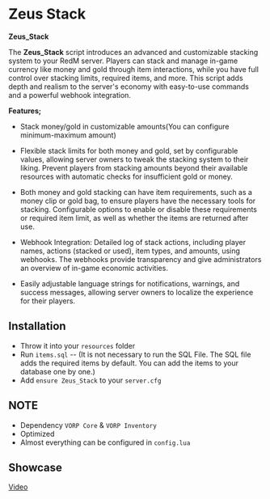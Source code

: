 # Zeus Stack

**Zeus_Stack**

The **Zeus_Stack** script introduces an advanced and customizable stacking system to your RedM server. Players can stack and manage in-game currency like money and gold through item interactions, while you have full control over stacking limits, required items, and more. This script adds depth and realism to the server's economy with easy-to-use commands and a powerful webhook integration.

**Features;**

- Stack money/gold in customizable amounts(You can configure minimum-maximum amount)

- Flexible stack limits for both money and gold, set by configurable values, allowing server owners to tweak the stacking system to their liking.
Prevent players from stacking amounts beyond their available resources with automatic checks for insufficient gold or money.

- Both money and gold stacking can have item requirements, such as a money clip or gold bag, to ensure players have the necessary tools for stacking. Configurable options to enable or disable these requirements or required item limit, as well as whether the items are returned after use.

- Webhook Integration: Detailed log of stack actions, including player names, actions (stacked or used), item types, and amounts, using webhooks. The webhooks provide transparency and give administrators an overview of in-game economic activities.

- Easily adjustable language strings for notifications, warnings, and success messages, allowing server owners to localize the experience for their players.

## Installation
- Throw it into your `resources` folder
- Run `items.sql` -- (It is not necessary to run the SQL File. The SQL file adds the required items by default. You can add the items to your database one by one.)
- Add `ensure Zeus_Stack` to your `server.cfg`

## NOTE
- Dependency `VORP Core` & `VORP Inventory`
- Optimized
- Almost everything can be configured in `config.lua`

## Showcase
[Video](https://youtu.be/G43Nso-RgIk)